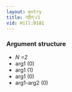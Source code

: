 ```yaml
---
layout: entry
title: འཁྲིད་√1
vid: Hill:0181
---
```

### Argument structure
* _N =2_
* arg1 (0)
* arg1 (1)
* arg1 (0)
* arg1-arg2 (0)
